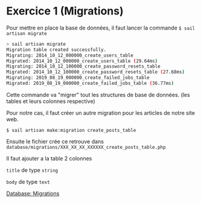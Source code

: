 # Exercice 1 (Migrations)

Pour mettre en place la base de données, il faut lancer la commande `$ sail artisan migrate`

```bash
> sail artisan migrate
Migration table created successfully.
Migrating: 2014_10_12_000000_create_users_table
Migrated: 2014_10_12_000000_create_users_table (29.64ms)
Migrating: 2014_10_12_100000_create_password_resets_table
Migrated: 2014_10_12_100000_create_password_resets_table (27.68ms)
Migrating: 2019_08_19_000000_create_failed_jobs_table
Migrated: 2019_08_19_000000_create_failed_jobs_table (36.77ms)
```

Cette commande va "migrer" tout les structures de base de données. (les tables et leurs colonnes respective)

Pour notre cas, il faut créer un autre migration pour les articles de notre site web.

`$ sail artisan make:migration create_posts_table`

Ensuite le fichier crée ce retrouve dans `database/migrations/XXX_XX_XX_XXXXXX_create_posts_table.php`

Il faut ajouter a la table 2 colonnes

`title` de type `string`

`body` de type `text`

[Database: Migrations](https://laravel.com/docs/8.x/migrations#creating-columns)

